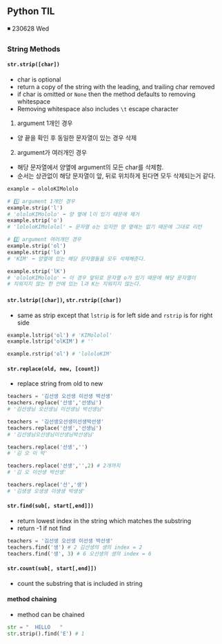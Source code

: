 ## Python TIL

◾ 230628 Wed

### String Methods

#### `str.strip([char])`

- char is optional
- return a copy of the string with the leading, and trailing char removed
- if char is omitted or `None` then the method defaults to removing whitespace
- Removing whitespace also includes `\t` escape character

1. argument 1개인 경우

- 양 끝을 확인 후 동일한 문자열이 있는 경우 삭제

2. argument가 여러개인 경우

- 해당 문자열에서 양옆에 argument의 모든 char를 삭제함.
- 순서는 상관없이 해당 문자열이 앞, 뒤로 위치하게 된다면 모두 삭제되는거 같다.

```py
example = ololoKIMololo

# 1️⃣ argument 1개인 경우
example.strip('l')
# 'ololoKIMololo' ⬅ 양 옆에 l이 있기 때문에 제거
example.strip('o')
# 'lololoKIMololol' ⬅ 문자열 o는 있지만 양 옆에는 없기 때문에 그대로 리턴

# 2️⃣ argument 여러개인 경우
example.strip('ol')
example.strip('lo')
# 'KIM' ⬅ 양옆에 있는 해당 문자열들을 모두 삭제해준다.

example.strip('lK')
# 'ololoKIMololo' ⬅ 이 경우 앞뒤로 문자열 o가 있기 때문에 해당 문자열이
# 지워지지 않는 한 안에 있는 l과 K는 지워지지 않는다.
```

#### `str.lstrip([char])`, `str.rstrip([char])`

- same as strip except that `lstrip` is for left side and `rstrip` is
  for right side

```py
example.lstrip('ol') # 'KIMololol'
example.lstrip('olKIM') # ''

example.rstrip('ol') # 'lololoKIM'
```

#### `str.replace(old, new, [count])`

- replace string from old to new

```py
teachers = '김선생 오선생 이선생 박선생'
teachers.replace('선생','선생님')
# '김선생님 오선생님 이선생님 박선생님'

teachers = '김선생오선생이선생박선생'
teachers.replace('선생','선생님')
# '김선생님오선생님이선생님박선생님'

teachers.replace('선생','')
# '김 오 이 박'

teachers.replace('선생','',2) # 2개까지
# '김 오 이선생 박선생'

teachers.replace('선','생')
# '김생생 오생생 이생생 박생생'
```

#### `str.find(sub[, start[,end]])`

- return lowest index in the string which matches the substring
- return -1 if not find

```py
teachers = '김선생 오선생 이선생 박선생'
teachers.find('생') # 2 김선생의 생의 index = 2
teachers.find('생', 3) # 6 오선생의 생의 index = 6
```

#### `str.count(sub[, start[,end]])`

- count the substring that is included in string

#### method chaining

- method can be chained

```py
str = "  HELLO   "
str.strip().find('E') # 1
```

